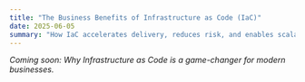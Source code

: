 ```yaml
---
title: "The Business Benefits of Infrastructure as Code (IaC)"
date: 2025-06-05
summary: "How IaC accelerates delivery, reduces risk, and enables scalable infrastructure."
---
```


*Coming soon: Why Infrastructure as Code is a game-changer for modern businesses.*
